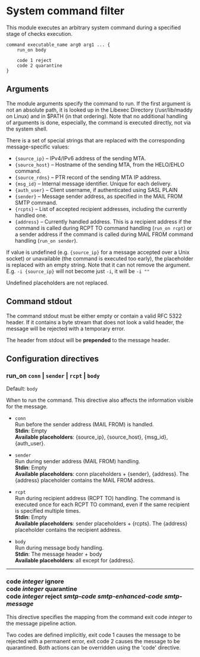 # System command filter

This module executes an arbitrary system command during a specified stage of
checks execution.

```
command executable_name arg0 arg1 ... {
	run_on body

	code 1 reject
	code 2 quarantine
}
```

## Arguments

The module arguments specify the command to run. If the first argument is not
an absolute path, it is looked up in the Libexec Directory (/usr/lib/maddy on
Linux) and in $PATH (in that ordering). Note that no additional handling
of arguments is done, especially, the command is executed directly, not via the
system shell.

There is a set of special strings that are replaced with the corresponding
message-specific values:

- `{source_ip}` – IPv4/IPv6 address of the sending MTA.
- `{source_host}` – Hostname of the sending MTA, from the HELO/EHLO command.
- `{source_rdns}` – PTR record of the sending MTA IP address.
- `{msg_id}` – Internal message identifier. Unique for each delivery.
- `{auth_user}` – Client username, if authenticated using SASL PLAIN
- `{sender}` – Message sender address, as specified in the MAIL FROM SMTP command.
- `{rcpts}` – List of accepted recipient addresses, including the currently handled
  one.
- `{address}` – Currently handled address. This is a recipient address if the command
  is called during RCPT TO command handling (`run_on rcpt`) or a sender
  address if the command is called during MAIL FROM command handling (`run_on
  sender`).

If value is undefined (e.g. `{source_ip}` for a message accepted over a Unix
socket) or unavailable (the command is executed too early), the placeholder
is replaced with an empty string. Note that it can not remove the argument.
E.g. `-i {source_ip}` will not become just `-i`, it will be `-i ""`

Undefined placeholders are not replaced.

## Command stdout

The command stdout must be either empty or contain a valid RFC 5322 header.
If it contains a byte stream that does not look a valid header, the message
will be rejected with a temporary error.

The header from stdout will be **prepended** to the message header.

## Configuration directives

### run_on `conn` | `sender` | `rcpt` | `body`
Default: `body`

When to run the command. This directive also affects the information visible
for the message.

- `conn`<br>
    Run before the sender address (MAIL FROM) is handled.<br>
    **Stdin**: Empty <br>
    **Available placeholders**: {source_ip}, {source_host}, {msg_id}, {auth_user}.

- `sender`<br>
    Run during sender address (MAIL FROM) handling.<br>
    **Stdin**: Empty <br>
    **Available placeholders**: conn placeholders + {sender}, {address}.
    The {address} placeholder contains the MAIL FROM address.

- `rcpt`<br>
    Run during recipient address (RCPT TO) handling. The command is executed
    once for each RCPT TO command, even if the same recipient is specified
    multiple times.<br>
    **Stdin**: Empty <br>
    **Available placeholders**: sender placeholders + {rcpts}.
    The {address} placeholder contains the recipient address.

- `body`<br>
    Run during message body handling.<br>
    **Stdin**: The message header + body <br>
    **Available placeholders**: all except for {address}.

---

### code _integer_ ignore <br>code _integer_ quarantine <br>code _integer_ reject _smtp-code_ _smtp-enhanced-code_ _smtp-message_

This directive specifies the mapping from the command exit code _integer_ to
the message pipeline action.

Two codes are defined implicitly, exit code 1 causes the message to be rejected
with a permanent error, exit code 2 causes the message to be quarantined. Both
actions can be overridden using the 'code' directive.

